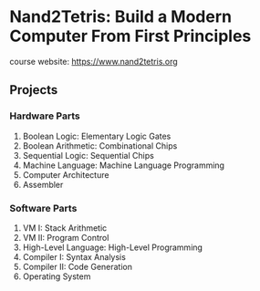 # Nand2Tetris: Build a Modern Computer From First Principles

course website: https://www.nand2tetris.org

## Projects

### Hardware Parts

1. Boolean Logic: Elementary Logic Gates
2. Boolean Arithmetic: Combinational Chips
3. Sequential Logic: Sequential Chips
4. Machine Language: Machine Language Programming
5. Computer Architecture
6. Assembler

### Software Parts

1. VM I: Stack Arithmetic
2. VM II: Program Control
3. High-Level Language: High-Level Programming
4. Compiler I: Syntax Analysis
5. Compiler II: Code Generation
6. Operating System
